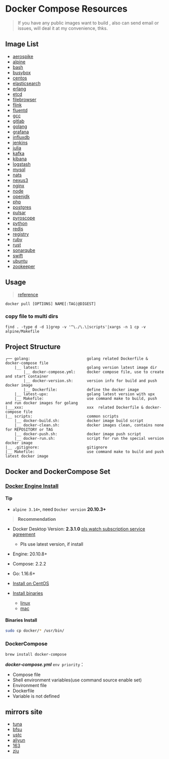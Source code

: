 # Docker Compose Resources

> If you have any public images want to build , also can send email or issues, will deal it at my convenience, thks.

## Image List

- [aerospike](./aerospike/README.md)
- [alpine](./alpine/README.md)
- [bash](./bash/README.md)
- [busybox](./busybox/README.md)
- [centos](./centos/README.md)
- [elasticsearch](./elasticsearch/README.md)
- [erlang](./erlang/README.md)
- [etcd](./etcd/README.md)
- [filebrowser](./filebrowser/README.md)
- [flink](./flink/README.md)
- [fluentd](./fluentd/README.md)
- [gcc](./gcc/README.md)
- [gitlab](./gitlab/README.md)
- [golang](./golang/README.md)
- [grafana](./grafana/README.md)
- [influxdb](./influxdb/README.md)
- [jenkins](./jenkins/README.md)
- [julia](./julia/README.md)
- [kafka](./kafka/README.md)
- [kibana](./kibana/README.md)
- [logstash](./logstash/README.md)
- [mysql](./mysql/README.md)
- [nats](./nats/README.md)
- [nexus3](./nexus3/README.md)
- [nginx](./nginx/README.md)
- [node](./node/README.md)
- [openjdk](./openjdk/README.md)
- [php](./php/README.md)
- [postgres](./postgres/README.md)
- [pulsar](./pulsar/README.md)
- [pyroscope](./pyroscope/README.md)
- [python](./python/README.md)
- [redis](./redis/README.md)
- [registry](./registry/README.md)
- [ruby](./ruby/README.md)
- [rust](./rust/README.md)
- [sonarqube](./sonarqube/README.md)
- [swift](./swift/README.md)
- [ubuntu](./ubuntu/README.md)
- [zookeeper](./zookeeper/README.md)

## Usage

>[reference](https://docs.docker.com/reference/)

`docker pull [OPTIONS] NAME[:TAG|@DIGEST]`

### copy file to multi dirs

`find . -type d -d 1|grep -v '^\./\.\|scripts'|xargs -n 1 cp -v alpine/Makefile`

## Project Structure

```text
┌── golang:                         golang related Dockerfile & docker-compose file
    |__ latest:                     golang version latest image dir
        |__ docker-compose.yml:     docker compose file, use to create and start container
        |__ docker-version.sh:      version info for build and push docker image
        |__ Dockerfile:             define the docker image
    |__ latest-upx:                 golang latest version with upx
    |__ Makefile:                   use command make to build, push and run docker images for golang
|___xxx:                            xxx  related Dockerfile & docker-compose file
|__ scripts:                        common scripts
    |__ docker-build.sh:            docker image build script
    |__ docker-clean.sh:            docker images clean, contains none for REPOSITORY or TAG
    |__ docker-push.sh:             docker image push script
    |__ docker-run.sh:              script for run the special version docker image
|__ .gitignore:                     gitignore
|__ Makefile:                       use command make to build and push latest docker image
```

## Docker and DockerCompose Set

### [Docker Engine Install](https://docs.docker.com/engine/install/)

#### Tip

- `alpine 3.14+`, need `Docker version` **20.10.3+**

>**Recommendation**

- Docker Desktop Version: **2.3.1.0** [pls watch subscription service agreement](https://www.docker.com/legal/docker-subscription-service-agreement)
  - Pls use latest version, if install
- Engine: 20.10.8+
- Compose: 2.2.2
- Go: 1.16.6+

- [Install on CentOS](https://docs.docker.com/engine/install/centos/)
- [Install binaries](https://docs.docker.com/engine/install/binaries/)
  - [linux](https://download.docker.com/linux/static/stable/x86_64/)
  - [mac](https://download.docker.com/mac/static/stable/x86_64/)

#### Binaries Install

```bash
sudo cp docker/* /usr/bin/
```

### DockerCompose

`brew install docker-compose`

***docker-compose.yml*** `env priority`：

- Compose file
- Shell environment variables(use command source enable set)
- Environment file
- Dockerfile
- Variable is not defined

## mirrors site

- [tuna](https://mirrors.tuna.tsinghua.edu.cn)
- [bfsu](https://mirrors.bfsu.edu.cn/)
- [ustc](http://mirrors.ustc.edu.cn/)
- [aliyun](http://mirrors.aliyun.com/)
- [163](http://mirrors.163.com/)
- [zju](http://mirrors.zju.edu.cn/)
